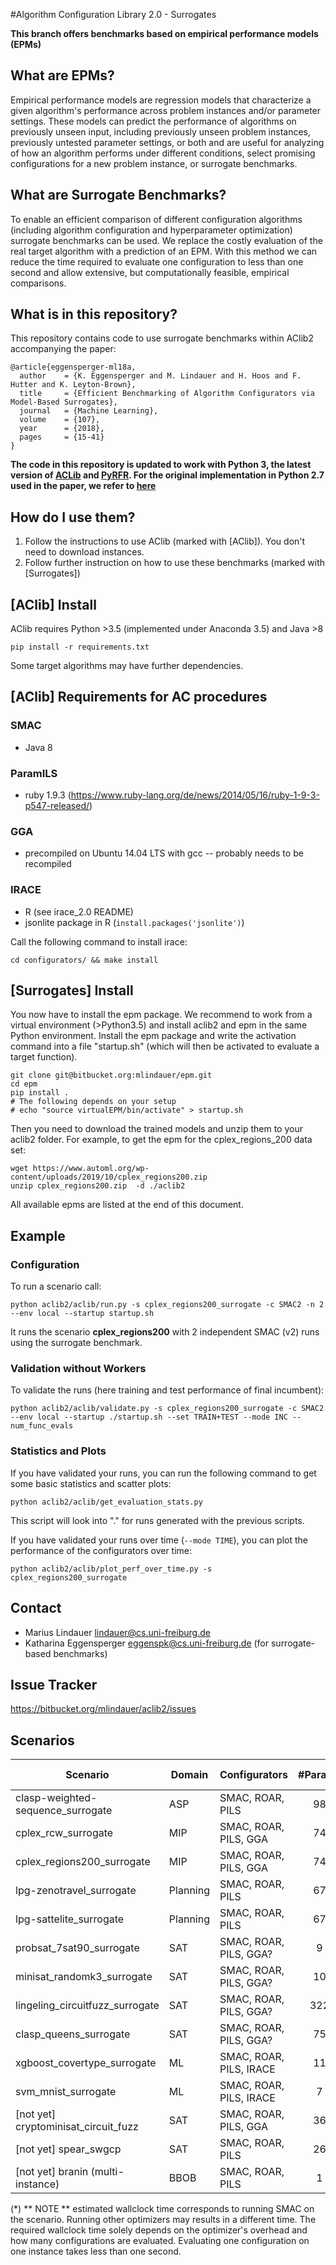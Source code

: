 #Algorithm Configuration Library 2.0 - Surrogates

**This branch offers benchmarks based on empirical performance models (EPMs)**

## What are EPMs?
Empirical performance models are regression models that characterize a given
algorithm's performance across problem instances and/or parameter settings.
These models can predict the performance of algorithms on previously unseen
input, including previously unseen problem instances, previously untested
parameter settings, or both and are useful for analyzing of how an algorithm
performs under different conditions, select promising configurations for a
new problem instance, or  surrogate benchmarks.

## What are Surrogate Benchmarks?

To enable an efficient comparison of different configuration algorithms
(including algorithm configuration and hyperparameter optimization)
surrogate benchmarks can be used. We replace the costly evaluation of the
real target algorithm with a prediction of an EPM. With this method we can
reduce the time required to evaluate one configuration to less than one second
and allow extensive, but computationally feasible, empirical comparisons.

## What is in this repository?

This repository contains code to use surrogate benchmarks within AClib2 accompanying the paper:

```
@article{eggensperger-ml18a,
  author    = {K. Eggensperger and M. Lindauer and H. Hoos and F. Hutter and K. Leyton-Brown},
  title     = {Efficient Benchmarking of Algorithm Configurators via Model-Based Surrogates},
  journal   = {Machine Learning},
  volume    = {107},
  year      = {2018},
  pages     = {15-41}
}
```

**The code in this repository is updated to work with Python 3, the latest version of [ACLib](https://bitbucket.org/mlindauer/aclib) and [PyRFR](https://github.com/automl/random_forest_run). For the original implementation in Python 2.7 used in the paper, we refer to [here](https://bitbucket.org/mlindauer/epm/get/SIResubmission.zip)**

## How do I use them?

 1. Follow the instructions to use AClib (marked with [AClib]). You don't need to download instances.
 1. Follow further instruction on how to use these benchmarks (marked with [Surrogates])

## [AClib] Install

AClib requires Python >3.5 (implemented under Anaconda 3.5) and Java >8

`pip install -r requirements.txt`

Some target algorithms may have further dependencies.

## [AClib] Requirements for AC procedures

### SMAC

* Java 8

### ParamILS

* ruby 1.9.3 (https://www.ruby-lang.org/de/news/2014/05/16/ruby-1-9-3-p547-released/)

### GGA

* precompiled on Ubuntu 14.04 LTS with gcc -- probably needs to be recompiled

### IRACE

* R (see irace_2.0 README)
* jsonlite package in R (`install.packages('jsonlite')`)

Call the following command to install irace:

`cd configurators/ && make install` 

## [Surrogates]  Install

You now have to install the epm package. We recommend to work from a virtual 
environment (>Python3.5) and install aclib2 and epm in the same Python environment. 
Install the epm package and write the activation command into a file "startup.sh"
 (which will then be activated to evaluate a target function).
```
git clone git@bitbucket.org:mlindauer/epm.git
cd epm
pip install .
# The following depends on your setup
# echo "source virtualEPM/bin/activate" > startup.sh
```

Then you need to download the trained models and unzip them to your aclib2 folder.
For example, to get the epm for the cplex_regions_200 data set:

```
wget https://www.automl.org/wp-content/uploads/2019/10/cplex_regions200.zip
unzip cplex_regions200.zip  -d ./aclib2
```

All available epms are listed at the end of this document.

## Example

### Configuration

To run a scenario call:

`python aclib2/aclib/run.py -s cplex_regions200_surrogate -c SMAC2 -n 2 --env local --startup startup.sh`

It runs the scenario __cplex_regions200__ with 2 independent SMAC (v2) runs using the surrogate benchmark.

### Validation without Workers

To validate the runs (here training and test performance of final incumbent):

`python aclib2/aclib/validate.py -s cplex_regions200_surrogate -c SMAC2 --env local --startup ./startup.sh --set TRAIN+TEST --mode INC --num_func_evals`

### Statistics and Plots

If you have validated your runs, you can run the following command to get some basic statistics and scatter plots:

`python aclib2/aclib/get_evaluation_stats.py` 

This script will look into "." for runs generated with the previous scripts.

If you have validated your runs over time (`--mode TIME`), you can plot the performance of the configurators over time:

`python aclib2/aclib/plot_perf_over_time.py -s cplex_regions200_surrogate`

## Contact

* Marius Lindauer lindauer@cs.uni-freiburg.de
* Katharina Eggensperger eggenspk@cs.uni-freiburg.de (for surrogate-based benchmarks)

## Issue Tracker

https://bitbucket.org/mlindauer/aclib2/issues

## Scenarios

| Scenario 						    	| Domain	| Configurators 			| #Params 	| #Instances 	| Budget 	| wallclock time(*) | EPM models |
| ------------------------------------- | --------- | ------------------------- |:---------:|:-------------:|:---------:|:-----------------:|:----------:|
| clasp-weighted-sequence_surrogate 	| ASP		| SMAC, ROAR, PILS			| 98		| 240/240	 	| 4d	 	| 100min            | [clasp weighted](https://www.automl.org/wp-content/uploads/2019/10/clasp_weighted.zip)
| cplex_rcw_surrogate        		    | MIP 		| SMAC, ROAR, PILS, GGA		| 74		| 1000/1000		| 2d	 	| <10min            | [cplex rcw](https://www.automl.org/wp-content/uploads/2019/10/cplex_rcw.zip)
| cplex_regions200_surrogate		    | MIP 		| SMAC, ROAR, PILS, GGA		| 74		| 1000/1000		| 2d	 	| <10min            | [cplex regions 200](https://www.automl.org/wp-content/uploads/2019/10/cplex_regions200.zip)
| lpg-zenotravel_surrogate      		| Planning 	| SMAC, ROAR, PILS	 		| 67		| 2000/2000		| 2d	 	| 14h               | [lpg-zenotravel](https://www.automl.org/wp-content/uploads/2019/10/lpg_zenotravel.zip)
| lpg-sattelite_surrogate  		        | Planning 	| SMAC, ROAR, PILS	 		| 67		| 2000/2000		| 2d	 	| 14h               | [lpg satellite](https://www.automl.org/wp-content/uploads/2019/10/lpg_satellite.zip)
| probsat_7sat90_surrogate		    	| SAT		| SMAC, ROAR, PILS, GGA?	| 9			| 250/250		| 3h     	| 3h                | [probsat 7sat90](https://www.automl.org/wp-content/uploads/2019/10/probsat_7sat90.zip)
| minisat_randomk3_surrogate	    	| SAT		| SMAC, ROAR, PILS, GGA?	| 10		| 250/250		| 2d     	| <10min            | [minisat randomk3](https://www.automl.org/wp-content/uploads/2019/10/minisat_randomk3.zip)
| lingeling_circuitfuzz_surrogate	   	| SAT		| SMAC, ROAR, PILS, GGA?	| 322		| 250/250		| 2d     	| <10min            | [lingeling_circuitfuzz](https://www.automl.org/wp-content/uploads/2019/10/lingeling_circuitfuzz.zip)
| clasp_queens_surrogate		    	| SAT		| SMAC, ROAR, PILS, GGA?	| 75		| 250/250		| 3h     	| 3h                | [clasp Queens](https://www.automl.org/wp-content/uploads/2019/10/clasp_queens.zip)
| xgboost_covertype_surrogate	        | ML		| SMAC, ROAR, PILS, IRACE	| 11		| 10/1			| 500 runs  | <10 min           | [XGB](https://www.automl.org/wp-content/uploads/2019/10/xgboost_covertype.zip)
| svm_mnist_surrogate			    	| ML		| SMAC, ROAR, PILS, IRACE	| 7			| 10/1			| 500 runs  | <10 min           | [SVM MNIST](https://www.automl.org/wp-content/uploads/2019/10/svm_mnist.zip)
| [not yet] cryptominisat_circuit_fuzz	| SAT		| SMAC, ROAR, PILS, GGA		| 36		| 299/302		| 2d     	| n.A.              | [not yet]
| [not yet] spear_swgcp				    | SAT		| SMAC, ROAR, PILS			| 26		| 1000/2000		| 5h     	| n.A.              | [not yet]
| [not yet] branin (multi-instance)	    | BBOB		| SMAC, ROAR, PILS			| 1			| 76/75			| 1000 runs | n.A.              | [not yet]


(*) ** NOTE ** estimated wallclock time corresponds to running SMAC on the scenario. Running other optimizers may results in a different time.
 The required wallclock time solely depends on the optimizer's overhead and how many configurations are evaluated. Evaluating one configuration on
 one instance takes less than one second.
